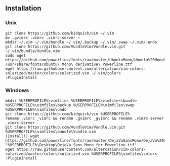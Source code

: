 Installation
------------

### Unix
    git clone https://github.com/kidquick/vim ~/.vim
    mv .gvimrc .vimrc .vimrc-server ~
    mkdir ~/.vim ~/.vim/bundle ~/.vim/.backup ~/.vim/.swap ~/.vim/.undo
    git clone https://github.com/VundleVim/Vundle.vim.git ~/.vim/bundle/Vundle.vim
    sudo wget https://github.com/powerline/fonts/raw/master/UbuntuMono/Ubuntu%20Mono%20derivative%20Powerline.ttf /usr/share/fonts/Ubuntu\ Mono\ derivative\ Powerline.ttf
    wget https://raw.githubusercontent.com/altercation/vim-colors-solarized/master/colors/solarized.vim ~/.vim/colors
    :PluginInstall

### Windows
    mkdir %USERPROFILE%\vimfiles %USERPROFILE%\vimfiles\bundle %USERPROFILE%\vimfiles\backup %USERPROFILE%\vimfiles\swap %USERPROFILE%\vimfiles\undo
    git clone https://github.com/kidquick/vim %USERPROFILE%
    rename .vimrc _vimrc && rename .gvimrc _gvimrc && rename .vimrc-server _vimrc-server
    git clone https://github.com/VundleVim/Vundle.vim.git %USERPROFILE%\vimfiles\bundle\Vundle.vim
    (Install!) wget https://github.com/powerline/fonts/raw/master/DejaVuSansMono/DejaVu%20Sans%20Mono%20for%20Powerline.ttf "%USERPROFILE%\Desktop\DejaVu Sans Mono for Powerline.ttf"
    wget https://raw.githubusercontent.com/altercation/vim-colors-solarized/master/colors/solarized.vim %USERPROFILE%\vimfiles\colors
    :PluginInstall
